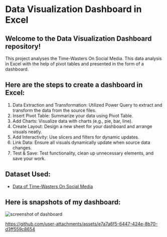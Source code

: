 # Data Visualization Dashboard in Excel

## Welcome to the Data Visualization Dashboard repository! 
This project analyses the Time-Wasters On Social Media. This data analysis in Excel with the help of pivot tables and presented in the form of a dashboard.

## Here are the steps to create a dashboard in Excel:
1.	Data Extraction and Transformation: Utilized Power Query to extract and transform the data from the source files.
2.	Insert Pivot Table: Summarize your data using Pivot Table.
3.	Add Charts: Visualize data with charts (e.g., pie, bar, line). 
4.	Create Layout: Design a new sheet for your dashboard and arrange visuals neatly.
5.	 Add Interactivity: Use slicers and filters for dynamic updates. 
6.	Link Data: Ensure all visuals dynamically update when source data changes.
7.	Test & Save: Test functionality, clean up unnecessary elements, and save your work.
   
## Dataset Used:
- <a href="https://github.com/Vaishubokare/Data-Visualization-Dashboard-in-Excel/blob/main/DATASET%20OF%20Time-Wasters%20on%20Social%20Media.csv">Data of Time-Wasters On Social Media</a>

## Here is snapshots of my dashboard:
![screenshot of dashboard](https://github.com/user-attachments/assets/e8a80248-4d32-461c-b1f9-4550e34faad8)

https://github.com/user-attachments/assets/e7a7a6f5-6447-424e-8b70-d3ff559c8654













